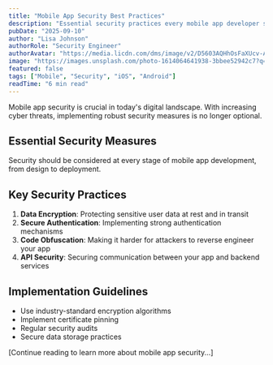 ```yaml
---
title: "Mobile App Security Best Practices"
description: "Essential security practices every mobile app developer should implement to protect user data and prevent common vulnerabilities."
pubDate: "2025-09-10"
author: "Lisa Johnson"
authorRole: "Security Engineer"
authorAvatar: "https://media.licdn.com/dms/image/v2/D5603AQHhOsFaXUcv-A/profile-displayphoto-shrink_200_200/profile-displayphoto-shrink_200_200/0/1719988892844?e=2147483647&v=beta&t=TDU5zf6a2qErzMzVK2-rOCHYGCCKYI9EIXoMsjvCNrU"
image: "https://images.unsplash.com/photo-1614064641938-3bbee52942c7?q=80&w=870&auto=format&fit=crop&ixlib=rb-4.1.0&ixid=M3wxMjA3fDB8MHxwaG90by1wYWdlfHx8fGVufDB8fHx8fA%3D%3D"
featured: false
tags: ["Mobile", "Security", "iOS", "Android"]
readTime: "6 min read"
---
```


Mobile app security is crucial in today's digital landscape. With increasing cyber threats, implementing robust security measures is no longer optional.

## Essential Security Measures

Security should be considered at every stage of mobile app development, from design to deployment.

## Key Security Practices

1. **Data Encryption**: Protecting sensitive user data at rest and in transit
2. **Secure Authentication**: Implementing strong authentication mechanisms
3. **Code Obfuscation**: Making it harder for attackers to reverse engineer your app
4. **API Security**: Securing communication between your app and backend services

## Implementation Guidelines

- Use industry-standard encryption algorithms
- Implement certificate pinning
- Regular security audits
- Secure data storage practices

[Continue reading to learn more about mobile app security...]
